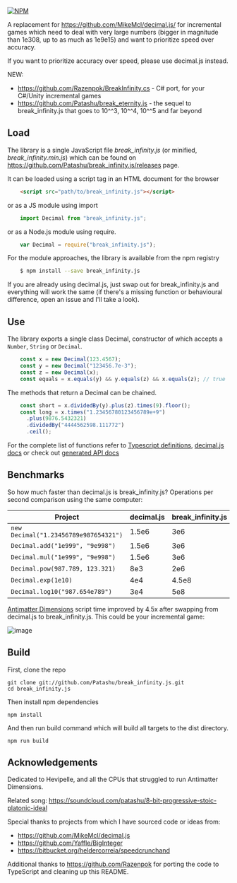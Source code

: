 [![NPM](https://img.shields.io/npm/v/break_infinity.js.svg)](https://www.npmjs.com/package/break_infinity.js)

A replacement for https://github.com/MikeMcl/decimal.js/ for incremental games which need
to deal with very large numbers (bigger in magnitude than 1e308, up to as much as 1e9e15)
and want to prioritize speed over accuracy.

If you want to prioritize accuracy over speed, please use decimal.js instead.

NEW:

- https://github.com/Razenpok/BreakInfinity.cs - C# port, for your C#/Unity incremental games
- https://github.com/Patashu/break_eternity.js - the sequel to break_infinity.js that goes to
10^^3, 10^^4, 10^^5 and far beyond

## Load

The library is a single JavaScript file *break_infinity.js* (or minified, *break_infinity.min.js*)
which can be found on https://github.com/Patashu/break_infinity.js/releases page.

It can be loaded using a script tag in an HTML document for the browser

```html
    <script src="path/to/break_infinity.js"></script>
```

or as a JS module using import

```javascript
    import Decimal from "break_infinity.js";
```

or as a Node.js module using require.

```javascript
    var Decimal = require("break_infinity.js");
```

For the module approaches, the library is available from the npm registry

```bash
    $ npm install --save break_infinity.js
```

If you are already using decimal.js, just swap out for break_infinity.js and everything will work
the same (if there's a missing function or behavioural difference, open an issue and I'll take a look).

## Use

The library exports a single class Decimal, constructor of which accepts a
`Number`, `String` or `Decimal`.

```javascript
    const x = new Decimal(123.4567);
    const y = new Decimal("123456.7e-3");
    const z = new Decimal(x);
    const equals = x.equals(y) && y.equals(z) && x.equals(z); // true
```
    
The methods that return a Decimal can be chained.

```javascript
    const short = x.dividedBy(y).plus(z).times(9).floor();
    const long = x.times("1.23456780123456789e+9")
      .plus(9876.5432321)
      .dividedBy("4444562598.111772")
      .ceil();
````

For the complete list of functions refer to
[Typescript definitions](https://github.com/Patashu/break_infinity.js/blob/master/dist/index.d.ts),
[decimal.js docs](http://mikemcl.github.io/decimal.js/)
or check out
[generated API docs](https://patashu.github.io/break_infinity.js/classes/decimal.html) 

## Benchmarks

So how much faster than decimal.js is break_infinity.js?
Operations per second comparison using the same computer:

| Project | decimal.js | break_infinity.js | Speedup |
|---------|------------|-------------------|---------|
| `new Decimal("1.23456789e987654321")` | 1.5e6 | 3e6   | 2x     |
| `Decimal.add("1e999", "9e998")`       | 1.5e6 | 3e6   | 15x    |
| `Decimal.mul("1e999", "9e998")`       | 1.5e6 | 3e6   | 66x    |
| `Decimal.pow(987.789, 123.321)`       | 8e3   | 2e6   | 250x   |
| `Decimal.exp(1e10)`                   | 4e4   | 4.5e8 | 11250x |
| `Decimal.log10("987.654e789")`        | 3e4   | 5e8   | 16666x |

[Antimatter Dimensions](https://github.com/IvarK/IvarK.github.io) script time
improved by 4.5x after swapping from decimal.js to break_infinity.js.
This could be your incremental game:

![image](https://user-images.githubusercontent.com/666597/33364256-b0dfb7da-d537-11e7-9469-b2857568a468.png)

## Build

First, clone the repo
```
git clone git://github.com/Patashu/break_infinity.js.git
cd break_infinity.js
```

Then install npm dependencies
```
npm install
```

And then run build command which will build all targets to the dist directory.
```
npm run build
```

## Acknowledgements

Dedicated to Hevipelle, and all the CPUs that struggled to run Antimatter Dimensions.

Related song: https://soundcloud.com/patashu/8-bit-progressive-stoic-platonic-ideal

Special thanks to projects from which I have sourced code or ideas from:

- https://github.com/MikeMcl/decimal.js
- https://github.com/Yaffle/BigInteger
- https://bitbucket.org/heldercorreia/speedcrunchand

Additional thanks to https://github.com/Razenpok for
porting the code to TypeScript and cleaning up this README.
